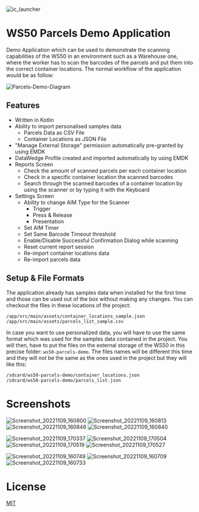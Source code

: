 ![ic_launcher](https://user-images.githubusercontent.com/6454841/201381082-ec4486ab-2bae-450a-8b4d-2ccf25dfc2c6.png)
# WS50 Parcels Demo Application

Demo Application which can be used to demonstrate the scanning capabilities of the WS50 in an environment such as a Warehouse one, where the worker has to scan the barcodes of the parcels and put them into the correct container locations.
The normal workflow of the application would be as follow:

![Parcels-Demo-Diagram](https://user-images.githubusercontent.com/6454841/201395580-45b68c7f-9adf-4b5f-b412-6a3cd8ece3ab.png)

## Features

- Written in Kotlin
- Ability to import personalised samples data
    - Parcels Data as CSV File
    - Container Locations as JSON File
- "Manage External Storage" permission automatically pre-granted by using EMDK
- DataWedge Profile created and imported automatically by using EMDK
- Reports Screen
    - Check the amount of scanned parcels per each container location
    - Check in a specific container location the scanned barcodes
    - Search through the scanned barcodes of a container location by using the scanner or by typing it with the Keyboard
- Settings Screen
    - Ability to change AIM Type for the Scanner
        - Trigger
        - Press & Release
        - Presentation
    - Set AIM Timer
    - Set Same Barcode Timeout threshold
    - Enable/Disable Successful Confirmation Dialog while scanning
    - Reset current report session
    - Re-import container locations data
    - Re-import parcels data

## Setup & File Formats

The application already has samples data when installed for the first time and those can be used out of the box without making any changes.
You can checkout the files in these locations of the project:

```text
/app/src/main/assets/container_locations_sample.json
/app/src/main/assets/parcels_list_sample.csv
```

In case you want to use personalized data, you will have to use the same format which was used for the samples data contained in the project.
You will then, have to put the files on the external storage of the WS50 in this precise folder: ```ws50-parcels-demo```.
The files names will be different this time and they will not be the same as the ones used in the project but they will like this:

```text
/sdcard/ws50-parcels-demo/container_locations.json
/sdcard/ws50-parcels-demo/parcels_list.json
```

# Screenshots

![Screenshot_20221109_160800](https://user-images.githubusercontent.com/6454841/201387770-d7d389fc-0cb3-4843-b948-196ef6916d2c.png)
![Screenshot_20221109_160813](https://user-images.githubusercontent.com/6454841/201387767-4c002951-0d1f-44ab-a1f8-b33e3ed6fc83.png)
![Screenshot_20221109_160846](https://user-images.githubusercontent.com/6454841/201387763-592f2e33-d6bc-4ec8-bcce-a150b08e9cf1.png)
![Screenshot_20221109_160840](https://user-images.githubusercontent.com/6454841/201387765-0bb7c9db-a9f9-4a18-9455-1d874780d240.png)

![Screenshot_20221109_170337](https://user-images.githubusercontent.com/6454841/201387761-8575cbf2-bcce-4efb-8ef5-e93ee707ee49.png)
![Screenshot_20221109_170504](https://user-images.githubusercontent.com/6454841/201387759-45338d16-62f5-44a3-a785-161ea16dd336.png)
![Screenshot_20221109_170519](https://user-images.githubusercontent.com/6454841/201387758-8258948e-698e-4ba8-a4ee-9bff6ba37b62.png)
![Screenshot_20221109_170527](https://user-images.githubusercontent.com/6454841/201387749-0dfa0aed-9baf-4196-8a06-ac8068184d4a.png)

![Screenshot_20221109_160749](https://user-images.githubusercontent.com/6454841/201387773-708ba8fa-63ce-4c03-b906-0852213debf8.png)
![Screenshot_20221109_160709](https://user-images.githubusercontent.com/6454841/201387781-50622ae9-0c51-41be-adb3-adbd1458893f.png)
![Screenshot_20221109_160733](https://user-images.githubusercontent.com/6454841/201387778-241b63a4-7617-4dae-972e-75429a1dec7a.png)


# License

[MIT](LICENSE.txt)